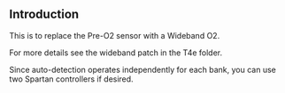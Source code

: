 ## Introduction

This is to replace the Pre-O2 sensor with a Wideband O2.

For more details see the wideband patch in the T4e folder.

Since auto-detection operates independently for each bank, you can use two
Spartan controllers if desired.
